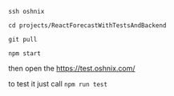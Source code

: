 `ssh oshnix`

`cd projects/ReactForecastWithTestsAndBackend`

`git pull`

`npm start`

then open the https://test.oshnix.com/

to test it just call `npm run test`
